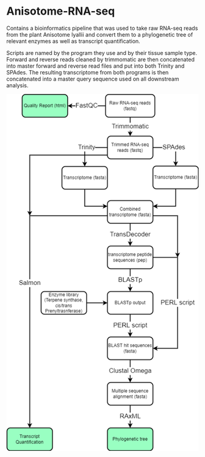 # Anisotome-RNA-seq
Contains a bioinformatics pipeline that was used to take raw RNA-seq reads from the plant Anisotome lyallii and convert them to a phylogenetic tree of relevant enzymes as well as transcript quantification.

Scripts are named by the program they use and by their tissue sample type. Forward and reverse reads cleaned by trimmomatic are then concatenated into master forward and reverse read files and put into both Trinity and SPAdes. The resulting transcriptome from both programs is then concatenated into a master query sequence used on all downstream analysis.

<img src="AnisoscriptPipeline.drawio.png" style="text-align: center;">



